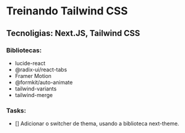 # Treinando Tailwind CSS

## Tecnoligias: Next.JS, Tailwind CSS

### Bibliotecas:

- lucide-react
- @radix-ui/react-tabs
- Framer Motion
- @formkit/auto-animate
- tailwind-variants
- tailwind-merge

### Tasks:

- [] Adicionar o switcher de thema, usando a biblioteca next-theme.

